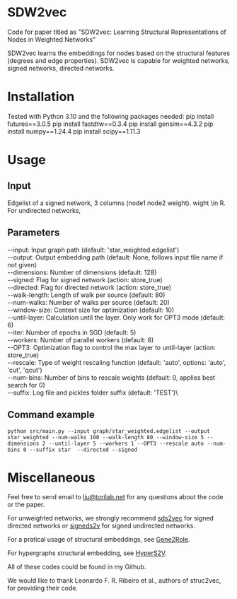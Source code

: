 # SDW2vec
Code for paper titled as "SDW2vec: Learning Structural Representations of Nodes in Weighted Networks"

SDW2vec learns the embeddings for nodes based on the structural features (degrees and edge properties). SDW2vec is capable for weighted networks, signed networks, directed networks.

# Installation
Tested with Python 3.10 and the following packages needed: 
	pip install futures==3.0.5
	pip install fastdtw==0.3.4
	pip install gensim==4.3.2
	pip install numpy==1.24.4
	pip install scipy==1.11.3

# Usage
## Input
Edgelist of a signed network, 3 columns (node1 node2 weight). wight \in R.
For undirected networks, 
## Parameters

--input: Input graph path (default: 'star_weighted.edgelist')\
--output: Output embedding path (default: None, follows input file name if not given)\
--dimensions: Number of dimensions (default: 128)\
--signed: Flag for signed network (action: store_true)\
--directed: Flag for directed network (action: store_true)\
--walk-length: Length of walk per source (default: 80)\
--num-walks: Number of walks per source (default: 20)\
--window-size: Context size for optimization (default: 10)\
--until-layer: Calculation until the layer. Only work for OPT3 mode (default: 6)\
--iter: Number of epochs in SGD (default: 5)\
--workers: Number of parallel workers (default: 8)\
--OPT3: Optimization flag to control the max layer to until-layer (action: store_true)\
--rescale: Type of weight rescaling function (default: 'auto', options: 'auto', 'cut', 'qcut')\
--num-bins: Number of bins to rescale weights (default: 0, applies best search for 0)\
--suffix: Log file and pickles folder suffix (default: 'TEST')\
  
## Command example
	python src/main.py --input graph/star_weighted.edgelist --output star_weighted --num-walks 100 --walk-length 80 --window-size 5 --dimensions 2 --until-layer 5 --workers 1 --OPT3 --rescale auto --num-bins 0 --suffix star  --directed --signed

# Miscellaneous
  Feel free to send email to liu@torilab.net for any questions about the code or the paper.
  
  For unweighted networks, we strongly recommend [sds2vec]() for signed directed networks or [signeds2v](https://link.springer.com/chapter/10.1007/978-3-031-21127-0_28) for signed undirected networks.

  For a pratical usage of structural embeddings, see [Gene2Role](https://www.biorxiv.org/content/10.1101/2024.05.18.594807v1).

  For hypergraphs structural embedding, see [HyperS2V](https://arxiv.org/pdf/2311.04149).

  All of these codes could be found in my Github.

  We would like to thank Leonardo F. R. Ribeiro et al., authors of struc2vec, for providing their code.
